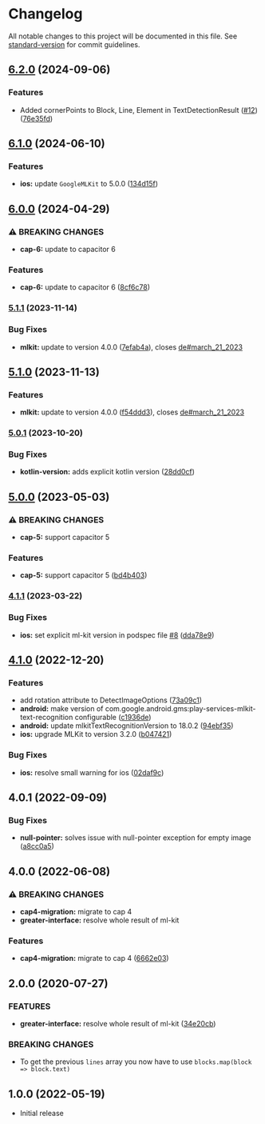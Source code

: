 # Changelog

All notable changes to this project will be documented in this file. See [standard-version](https://github.com/conventional-changelog/standard-version) for commit guidelines.

## [6.2.0](https://github.com/Pantrist-dev/capacitor-plugin-ml-kit-text-recognition/compare/v6.1.0...v6.2.0) (2024-09-06)


### Features

* Added cornerPoints to Block, Line, Element in TextDetectionResult ([#12](https://github.com/Pantrist-dev/capacitor-plugin-ml-kit-text-recognition/issues/12)) ([76e35fd](https://github.com/Pantrist-dev/capacitor-plugin-ml-kit-text-recognition/commit/76e35fd1d18316fd20e9da80a6a1e70132276d81))

## [6.1.0](https://github.com/Pantrist-dev/capacitor-plugin-ml-kit-text-recognition/compare/v6.0.0...v6.1.0) (2024-06-10)


### Features

* **ios:** update `GoogleMLKit` to 5.0.0 ([134d15f](https://github.com/Pantrist-dev/capacitor-plugin-ml-kit-text-recognition/commit/134d15fe522955057a6e6da96e6aebe9ad3f526e))

## [6.0.0](https://github.com/Pantrist-dev/capacitor-plugin-ml-kit-text-recognition/compare/v5.1.1...v6.0.0) (2024-04-29)


### ⚠ BREAKING CHANGES

* **cap-6:** update to capacitor 6

### Features

* **cap-6:** update to capacitor 6 ([8cf6c78](https://github.com/Pantrist-dev/capacitor-plugin-ml-kit-text-recognition/commit/8cf6c784192edb7e9bd3f7e53823f5259a992cc2))

### [5.1.1](https://github.com/Pantrist-dev/capacitor-plugin-ml-kit-text-recognition/compare/v5.1.0...v5.1.1) (2023-11-14)


### Bug Fixes

* **mlkit:** update to version 4.0.0 ([7efab4a](https://github.com/Pantrist-dev/capacitor-plugin-ml-kit-text-recognition/commit/7efab4a30b15656e9d69a636ddc63fa39f79d199)), closes [de#march_21_2023](https://github.com/Pantrist-dev/de/issues/march_21_2023)

## [5.1.0](https://github.com/Pantrist-dev/capacitor-plugin-ml-kit-text-recognition/compare/v5.0.1...v5.1.0) (2023-11-13)


### Features

* **mlkit:** update to version 4.0.0 ([f54ddd3](https://github.com/Pantrist-dev/capacitor-plugin-ml-kit-text-recognition/commit/f54ddd37fbd3be281dbb414dc6bc2c58bf3580e7)), closes [de#march_21_2023](https://github.com/Pantrist-dev/de/issues/march_21_2023)

### [5.0.1](https://github.com/Pantrist-dev/capacitor-plugin-ml-kit-text-recognition/compare/v5.0.0...v5.0.1) (2023-10-20)


### Bug Fixes

* **kotlin-version:** adds explicit kotlin version ([28dd0cf](https://github.com/Pantrist-dev/capacitor-plugin-ml-kit-text-recognition/commit/28dd0cfe3d6dae6b25bcddeefb5a2db2213220ce))

## [5.0.0](https://github.com/Pantrist-dev/capacitor-plugin-ml-kit-text-recognition/compare/v4.1.1...v5.0.0) (2023-05-03)


### ⚠ BREAKING CHANGES

* **cap-5:** support capacitor 5

### Features

* **cap-5:** support capacitor 5 ([bd4b403](https://github.com/Pantrist-dev/capacitor-plugin-ml-kit-text-recognition/commit/bd4b4039688896bd39d9dd87cf18637cee15d87b))

### [4.1.1](https://github.com/Pantrist-dev/capacitor-plugin-ml-kit-text-recognition/compare/v4.1.0...v4.1.1) (2023-03-22)


### Bug Fixes

* **ios:** set explicit ml-kit version in podspec file [#8](https://github.com/Pantrist-dev/capacitor-plugin-ml-kit-text-recognition/issues/8) ([dda78e9](https://github.com/Pantrist-dev/capacitor-plugin-ml-kit-text-recognition/commit/dda78e9d6c6d4a8c3697cc2b7d9b45fd8c6555ea))

## [4.1.0](https://github.com/Pantrist-dev/capacitor-plugin-ml-kit-text-recognition/compare/v4.0.1...v4.1.0) (2022-12-20)


### Features

* add rotation attribute to DetectImageOptions ([73a09c1](https://github.com/Pantrist-dev/capacitor-plugin-ml-kit-text-recognition/commit/73a09c1cb89ca45aa7b014ec0cf6e477aa846842))
* **android:** make version of com.google.android.gms:play-services-mlkit-text-recognition configurable ([c1936de](https://github.com/Pantrist-dev/capacitor-plugin-ml-kit-text-recognition/commit/c1936de5c4efeaae96bccfcc7daeca0ed0487977))
* **android:** update mlkitTextRecognitionVersion to 18.0.2 ([94ebf35](https://github.com/Pantrist-dev/capacitor-plugin-ml-kit-text-recognition/commit/94ebf35ab3aa6887d3c4563e4ef0ae83bda17cc7))
* **ios:** upgrade MLKit to version 3.2.0 ([b047421](https://github.com/Pantrist-dev/capacitor-plugin-ml-kit-text-recognition/commit/b047421131c5ef7b4de828c7cd2c840a1b02c7a9))


### Bug Fixes

* **ios:** resolve small warning for ios ([02daf9c](https://github.com/Pantrist-dev/capacitor-plugin-ml-kit-text-recognition/commit/02daf9c412481690ec6023481ffa53088ee1fa48))

## 4.0.1 (2022-09-09)

### Bug Fixes

* **null-pointer:** solves issue with null-pointer exception for empty image ([a8cc0a5](https://github.com/Pantrist-dev/capacitor-plugin-ml-kit-text-recognition/commit/a8cc0a595c124592dbdb6bfca813e658999b37f9))

## 4.0.0 (2022-06-08)

### ⚠ BREAKING CHANGES

* **cap4-migration:** migrate to cap 4
* **greater-interface:** resolve whole result of ml-kit

### Features

* **cap4-migration:** migrate to cap 4 ([6662e03](https://github.com/Pantrist-dev/capacitor-plugin-ml-kit-text-recognition/commit/6662e032111298f858005b67b0d207a9800228ff))


## 2.0.0 (2020-07-27)

### FEATURES

* **greater-interface:** resolve whole result of ml-kit ([34e20cb](https://github.com/Pantrist-dev/capacitor-plugin-ml-kit-text-recognition/commit/34e20cb1c6b68a4dd8d5ce27ab9fcf0ebc6d3a59))

### BREAKING CHANGES

- To get the previous `lines` array you now have to use `blocks.map(block => block.text)`


## 1.0.0 (2022-05-19)

- Initial release
